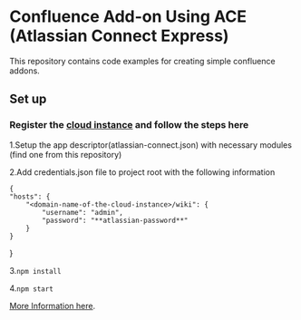 # Confluence Add-on Using ACE (Atlassian Connect Express)

This repository contains code examples for creating simple confluence addons.

## Set up

### Register the [cloud instance](https://www.atlassian.com/ondemand/signup/form?product=confluence.ondemand,jira-software.ondemand,jira-servicedesk.ondemand,jira-core.ondemand&developer=true) and follow the steps here

   1.Setup the app descriptor(atlassian-connect.json) with necessary modules (find one from this repository)

   2.Add credentials.json file to project root with the following information

    {
    "hosts": {
        "<domain-name-of-the-cloud-instance>/wiki": {
            "username": "admin",
            "password": "**atlassian-password**"
        }
    }
}


3.`npm install`

4.`npm start`

[More Information here](https://bitbucket.org/atlassian/atlassian-connect-express/src/master/README.md#markdown-header-install-dependencies).
